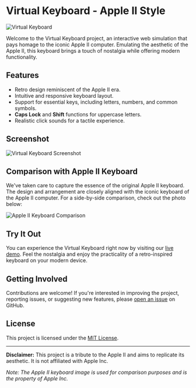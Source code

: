 # Virtual Keyboard - Apple II Style

![Virtual Keyboard](screenshot.png)

Welcome to the Virtual Keyboard project, an interactive web simulation that pays homage to the iconic Apple II computer. Emulating the aesthetic of the Apple II, this keyboard brings a touch of nostalgia while offering modern functionality.

## Features

- Retro design reminiscent of the Apple II era.
- Intuitive and responsive keyboard layout.
- Support for essential keys, including letters, numbers, and common symbols.
- **Caps Lock** and **Shift** functions for uppercase letters.
- Realistic click sounds for a tactile experience.

## Screenshot

![Virtual Keyboard Screenshot](screenshot.png)

## Comparison with Apple II Keyboard

We've taken care to capture the essence of the original Apple II keyboard. The design and arrangement are closely aligned with the iconic keyboard of the Apple II computer. For a side-by-side comparison, check out the photo below:

![Apple II Keyboard Comparison](apple_ii_keyboard.jpg)

## Try It Out

You can experience the Virtual Keyboard right now by visiting our [live demo](https://olegpreed.github.io/virtual-keyboard/). Feel the nostalgia and enjoy the practicality of a retro-inspired keyboard on your modern device.

## Getting Involved

Contributions are welcome! If you're interested in improving the project, reporting issues, or suggesting new features, please [open an issue](https://github.com/olegpreed/virtual-keyboard/issues) on GitHub.

## License

This project is licensed under the [MIT License](LICENSE.md).

---

**Disclaimer:** This project is a tribute to the Apple II and aims to replicate its aesthetic. It is not affiliated with Apple Inc.

*Note: The Apple II keyboard image is used for comparison purposes and is the property of Apple Inc.*
